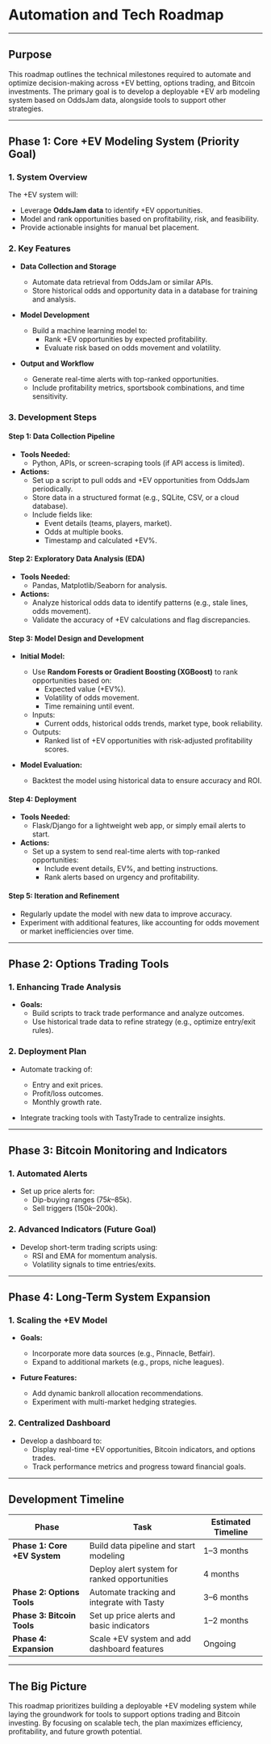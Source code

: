 # **Automation and Tech Roadmap**

---

## **Purpose**  
This roadmap outlines the technical milestones required to automate and optimize decision-making across +EV betting, options trading, and Bitcoin investments. The primary goal is to develop a deployable +EV arb modeling system based on OddsJam data, alongside tools to support other strategies.

---

## **Phase 1: Core +EV Modeling System (Priority Goal)**  

### **1. System Overview**
The +EV system will:  
- Leverage **OddsJam data** to identify +EV opportunities.  
- Model and rank opportunities based on profitability, risk, and feasibility.  
- Provide actionable insights for manual bet placement.  

### **2. Key Features**
- **Data Collection and Storage**  
  - Automate data retrieval from OddsJam or similar APIs.  
  - Store historical odds and opportunity data in a database for training and analysis.  

- **Model Development**  
  - Build a machine learning model to:  
    - Rank +EV opportunities by expected profitability.  
    - Evaluate risk based on odds movement and volatility.  

- **Output and Workflow**  
  - Generate real-time alerts with top-ranked opportunities.  
  - Include profitability metrics, sportsbook combinations, and time sensitivity.  

### **3. Development Steps**
#### **Step 1: Data Collection Pipeline**
- **Tools Needed:**  
  - Python, APIs, or screen-scraping tools (if API access is limited).  
- **Actions:**  
  - Set up a script to pull odds and +EV opportunities from OddsJam periodically.  
  - Store data in a structured format (e.g., SQLite, CSV, or a cloud database).  
  - Include fields like:  
    - Event details (teams, players, market).  
    - Odds at multiple books.  
    - Timestamp and calculated +EV%.  

#### **Step 2: Exploratory Data Analysis (EDA)**
- **Tools Needed:**  
  - Pandas, Matplotlib/Seaborn for analysis.  
- **Actions:**  
  - Analyze historical odds data to identify patterns (e.g., stale lines, odds movement).  
  - Validate the accuracy of +EV calculations and flag discrepancies.  

#### **Step 3: Model Design and Development**
- **Initial Model:**  
  - Use **Random Forests or Gradient Boosting (XGBoost)** to rank opportunities based on:  
    - Expected value (+EV%).  
    - Volatility of odds movement.  
    - Time remaining until event.  
  - Inputs:  
    - Current odds, historical odds trends, market type, book reliability.  
  - Outputs:  
    - Ranked list of +EV opportunities with risk-adjusted profitability scores.  

- **Model Evaluation:**  
  - Backtest the model using historical data to ensure accuracy and ROI.  

#### **Step 4: Deployment**
- **Tools Needed:**  
  - Flask/Django for a lightweight web app, or simply email alerts to start.  
- **Actions:**  
  - Set up a system to send real-time alerts with top-ranked opportunities:  
    - Include event details, EV%, and betting instructions.  
    - Rank alerts based on urgency and profitability.  

#### **Step 5: Iteration and Refinement**
- Regularly update the model with new data to improve accuracy.  
- Experiment with additional features, like accounting for odds movement or market inefficiencies over time.  

---

## **Phase 2: Options Trading Tools**  

### **1. Enhancing Trade Analysis**  
- **Goals:**  
  - Build scripts to track trade performance and analyze outcomes.  
  - Use historical trade data to refine strategy (e.g., optimize entry/exit rules).  

### **2. Deployment Plan**  
- Automate tracking of:  
  - Entry and exit prices.  
  - Profit/loss outcomes.  
  - Monthly growth rate.  

- Integrate tracking tools with TastyTrade to centralize insights.  

---

## **Phase 3: Bitcoin Monitoring and Indicators**

### **1. Automated Alerts**  
- Set up price alerts for:  
  - Dip-buying ranges ($75k–$85k).  
  - Sell triggers ($150k–$200k).  

### **2. Advanced Indicators (Future Goal)**  
- Develop short-term trading scripts using:  
  - RSI and EMA for momentum analysis.  
  - Volatility signals to time entries/exits.  

---

## **Phase 4: Long-Term System Expansion**

### **1. Scaling the +EV Model**  
- **Goals:**  
  - Incorporate more data sources (e.g., Pinnacle, Betfair).  
  - Expand to additional markets (e.g., props, niche leagues).  

- **Future Features:**  
  - Add dynamic bankroll allocation recommendations.  
  - Experiment with multi-market hedging strategies.

### **2. Centralized Dashboard**  
- Develop a dashboard to:  
  - Display real-time +EV opportunities, Bitcoin indicators, and options trades.  
  - Track performance metrics and progress toward financial goals.  

---

## **Development Timeline**
| **Phase**                     | **Task**                                    | **Estimated Timeline** |
|-------------------------------|---------------------------------------------|-------------------------|
| **Phase 1: Core +EV System**  | Build data pipeline and start modeling      | 1–3 months             |
|                               | Deploy alert system for ranked opportunities| 4 months               |
| **Phase 2: Options Tools**    | Automate tracking and integrate with Tasty  | 3–6 months             |
| **Phase 3: Bitcoin Tools**    | Set up price alerts and basic indicators    | 1–2 months             |
| **Phase 4: Expansion**        | Scale +EV system and add dashboard features | Ongoing                |

---

## **The Big Picture**  
This roadmap prioritizes building a deployable +EV modeling system while laying the groundwork for tools to support options trading and Bitcoin investing. By focusing on scalable tech, the plan maximizes efficiency, profitability, and future growth potential.
